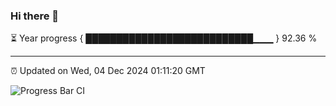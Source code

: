 ### Hi there 👋

⏳ Year progress { ███████████████████████████▁▁▁ } 92.36 %

---

⏰ Updated on Wed, 04 Dec 2024 01:11:20 GMT

![Progress Bar CI](https://github.com/liununu/liununu/workflows/Progress%20Bar%20CI/badge.svg)
